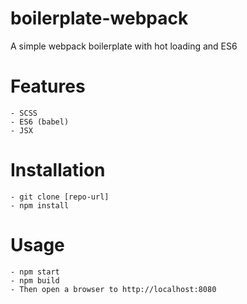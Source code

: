# boilerplate-webpack
A simple webpack boilerplate with hot loading and ES6


# Features

	- SCSS
	- ES6 (babel)
	- JSX


# Installation

	- git clone [repo-url]
	- npm install


# Usage

	- npm start
	- npm build
	- Then open a browser to http://localhost:8080